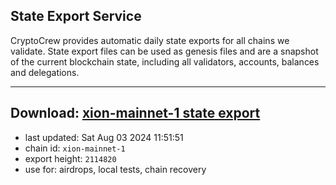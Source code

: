 ## State Export Service
CryptoCrew provides automatic daily state exports for all chains we validate. State export files can be used as genesis files and are a snapshot of the current blockchain state, including all validators, accounts, balances and delegations.

---
**Download: [xion-mainnet-1 state export](https://dl-eu2.ccvalidators.com/SERVICE/xion/xion-mainnet-1_export_2114820.json)**
---

- last updated: Sat Aug 03 2024 11:51:51
- chain id: `xion-mainnet-1`
- export height: `2114820`
- use for: airdrops, local tests, chain recovery
